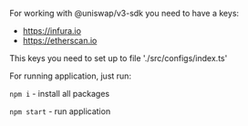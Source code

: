 For working with @uniswap/v3-sdk you need to have a keys:
- https://infura.io
- https://etherscan.io

This keys you need to set up to file './src/configs/index.ts'

For running application, just run:

``npm i`` - install all packages

``npm start`` - run application
